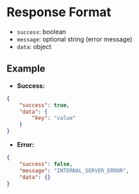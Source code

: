 # Response Format

- `success`: boolean
- `message`: optional string (error message)
- `data`: object

## Example

- **Success:**

```json
{
    "success": true,
    "data": {
        "key": "value"
    }
}
```

- **Error:**

```json
{
    "success": false,
    "message": "INTERNAL_SERVER_ERROR",
    "data": {}
}
```

